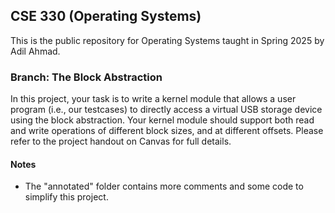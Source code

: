 ## CSE 330 (Operating Systems) 

This is the public repository for Operating Systems taught in Spring 2025 by Adil Ahmad.

### Branch: The Block Abstraction

In this project, your task is to write a kernel module that allows a user program (i.e., our testcases) to directly access a virtual USB storage device using the block abstraction.
Your kernel module should support both read and write operations of different block sizes, and at different offsets. Please refer to the project handout on Canvas for full details.


#### Notes

- The "annotated" folder contains more comments and some code to simplify this project.

